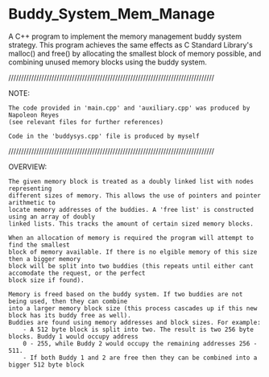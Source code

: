 # Buddy_System_Mem_Manage

A C++ program to implement the memory management buddy system strategy. This program
achieves the same effects as C Standard Library's malloc() and free() by allocating the 
smallest block of memory possible, and combining unused memory blocks using the buddy system.

/////////////////////////////////////////////////////////////////////////////////

NOTE:

    The code provided in 'main.cpp' and 'auxiliary.cpp' was produced by Napoleon Reyes 
    (see relevant files for further references)

    Code in the 'buddysys.cpp' file is produced by myself    

/////////////////////////////////////////////////////////////////////////////////


OVERVIEW:

    The given memory block is treated as a doubly linked list with nodes representing
    different sizes of memory. This allows the use of pointers and pointer arithmetic to
    locate memory addresses of the buddies. A 'free list' is constructed using an array of doubly
    linked lists. This tracks the amount of certain sized memory blocks.

    When an allocation of memory is required the program will attempt to find the smallest 
    block of memory available. If there is no elgible memory of this size then a bigger memory
    block will be split into two buddies (this repeats until either cant accomodate the request, or the perfect
    block size if found).

    Memory is freed based on the buddy system. If two buddies are not being used, then they can combine
    into a larger memory block size (this process cascades up if this new block has its buddy free as well).
    Buddies are found using memory addresses and block sizes. For example:
        - A 512 byte block is split into two. The result is two 256 byte blocks. Buddy 1 would occupy address
        0 - 255, while Buddy 2 would occupy the remaining addresses 256 - 511.
        - If both Buddy 1 and 2 are free then they can be combined into a bigger 512 byte block 
